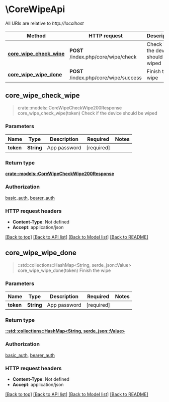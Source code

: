 # \CoreWipeApi

All URIs are relative to *http://localhost*

Method | HTTP request | Description
------------- | ------------- | -------------
[**core_wipe_check_wipe**](CoreWipeApi.md#core_wipe_check_wipe) | **POST** /index.php/core/wipe/check | Check if the device should be wiped
[**core_wipe_wipe_done**](CoreWipeApi.md#core_wipe_wipe_done) | **POST** /index.php/core/wipe/success | Finish the wipe



## core_wipe_check_wipe

> crate::models::CoreWipeCheckWipe200Response core_wipe_check_wipe(token)
Check if the device should be wiped

### Parameters


Name | Type | Description  | Required | Notes
------------- | ------------- | ------------- | ------------- | -------------
**token** | **String** | App password | [required] |

### Return type

[**crate::models::CoreWipeCheckWipe200Response**](core_wipe_check_wipe_200_response.md)

### Authorization

[basic_auth](../README.md#basic_auth), [bearer_auth](../README.md#bearer_auth)

### HTTP request headers

- **Content-Type**: Not defined
- **Accept**: application/json

[[Back to top]](#) [[Back to API list]](../README.md#documentation-for-api-endpoints) [[Back to Model list]](../README.md#documentation-for-models) [[Back to README]](../README.md)


## core_wipe_wipe_done

> ::std::collections::HashMap<String, serde_json::Value> core_wipe_wipe_done(token)
Finish the wipe

### Parameters


Name | Type | Description  | Required | Notes
------------- | ------------- | ------------- | ------------- | -------------
**token** | **String** | App password | [required] |

### Return type

[**::std::collections::HashMap<String, serde_json::Value>**](serde_json::Value.md)

### Authorization

[basic_auth](../README.md#basic_auth), [bearer_auth](../README.md#bearer_auth)

### HTTP request headers

- **Content-Type**: Not defined
- **Accept**: application/json

[[Back to top]](#) [[Back to API list]](../README.md#documentation-for-api-endpoints) [[Back to Model list]](../README.md#documentation-for-models) [[Back to README]](../README.md)

